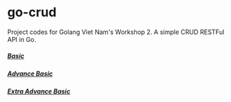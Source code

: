 # go-crud
Project codes for Golang Viet Nam's Workshop 2. A simple CRUD RESTFul API in Go.

##### [Basic](https://github.com/haithngn/go-crud/tree/basic)
##### [Advance Basic](https://github.com/haithngn/go-crud/tree/advance-basic)
##### [Extra Advance Basic](https://github.com/haithngn/go-crud/tree/extra-advance-basic)

